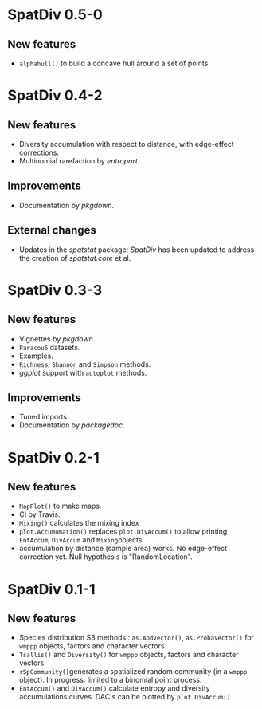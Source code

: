 # SpatDiv 0.5-0

## New features

* `alphahull()` to build a concave hull around a set of points.


# SpatDiv 0.4-2

## New features

* Diversity accumulation with respect to distance, with edge-effect corrections.
* Multinomial rarefaction by _entropart_.

## Improvements

* Documentation by _pkgdown_.

## External changes
 
- Updates in the _spatstat_ package: _SpatDiv_ has been updated to address the creation of _spatstat.core_ et al.


# SpatDiv 0.3-3

## New features

* Vignettes by _pkgdown_.
* `Paracou6` datasets.
* Examples.
* `Richness`, `Shannon` and `Simpson` methods.
* _ggplot_ support with `autoplot` methods.

## Improvements

* Tuned imports.
* Documentation by _packagedoc_.


# SpatDiv 0.2-1

## New features

* `MapPlot()` to make maps.
* CI by Travis.
* `Mixing()` calculates the mixing index
* `plot.Accumumation()` replaces `plot.DivAccum()` to allow printing `EntAccum`, `DivAccum` and `Mixing`objects.
* accumulation by distance (sample area) works. No edge-effect correction yet. Null hypothesis is "RandomLocation".


# SpatDiv 0.1-1

## New features

* Species distribution S3 methods : `as.AbdVector()`, `as.ProbaVector()` for `wmppp` objects, factors and character vectors.
* `Tsallis()` and `Diversity()` for `wmppp` objects, factors and character vectors.
* `rSpCommunity()`generates a spatialized random community (in a `wmppp` object). In progress: limited to a binomial point process.
* `EntAccum()` and `DivAccum()` calculate entropy and diversity accumulations curves. DAC's can be plotted by `plot.DivAccum()`

